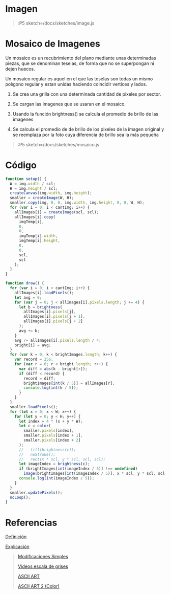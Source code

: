# Imagen

> :P5 sketch=/docs/sketches/image.js

# Mosaico de Imagenes

Un mosaico es un recubrimiento del plano mediante unas determinadas piezas, que se denominan teselas, de forma que no se
superpongan ni dejen huecos.

Un mosaico regular es aquel en el que las teselas son todas un mismo polıgono regular y
estan unidas haciendo coincidir vertices y lados.

1. Se crea una grilla con una determinada cantidad de pixeles por sector.

2. Se cargan las imagenes que se usaran en el mosaico.

3. Usando la función brightness() se calcula el promedio de brillo de las imagenes

4. Se calcula el promedio de de brillo de los pixeles de la imagen original y se reemplaza por la foto cuya diferencia de brillo sea la más pequeña

> :P5 sketch=/docs/sketches/mosaico.js

# Código

```js | mosaico.js
function setup() {
  W = img.width / scl;
  H = img.height / scl;
  createCanvas(img.width, img.height);
  smaller = createImage(W, H);
  smaller.copy(img, 0, 0, img.width, img.height, 0, 0, W, H);
  for (var i = 0; i < cantImg; i++) {
    allImages[i] = createImage(scl, scl);
    allImages[i].copy(
      imgTemp[i],
      0,
      0,
      imgTemp[i].width,
      imgTemp[i].height,
      0,
      0,
      scl,
      scl
    );
  }
}

function draw() {
  for (var i = 0; i < cantImg; i++) {
    allImages[i].loadPixels();
    let avg = 0;
    for (var j = 0; j < allImages[i].pixels.length; j += 4) {
      let b = brightness(
        allImages[i].pixels[j],
        allImages[i].pixels[j + 1],
        allImages[i].pixels[j + 2]
      );
      avg += b;
    }
    avg /= allImages[i].pixels.length / 4;
    bright[i] = avg;
  }
  for (var k = 0; k < brightImages.length; k++) {
    var record = 256;
    for (var r = 0; r < bright.length; r++) {
      var diff = abs(k - bright[r]);
      if (diff < record) {
        record = diff;
        brightImages[int(k / 5)] = allImages[r];
        console.log(int(k / 5));
      }
    }
  }
  smaller.loadPixels();
  for (let x = 0; x < W; x++) {
    for (let y = 0; y < H; y++) {
      let index = 4 * (x + y * W);
      let c = color(
        smaller.pixels[index],
        smaller.pixels[index + 1],
        smaller.pixels[index + 2]
      );
      //   fill(brightness(c));
      //   noStroke();
      //   rect(x * scl, y * scl, scl, scl);
      let imageIndex = brightness(c);
      if (brightImages[int(imageIndex / 5)] !== undefined)
        image(brightImages[int(imageIndex / 5)], x * scl, y * scl, scl, scl);
      console.log(int(imageIndex / 5));
    }
  }
  smaller.updatePixels();
  noLoop();
}
```

# Referencias

[Definición](https://www.um.es/c/document_library/get_file?uuid=7ba9e3e0-8820-49d3-86ef-bf17bfe0ea07&groupId=118351#:~:text=Un%20mosaico%20regular%20es%20aqu%C3%A9l,haciendo%20coincidir%20v%C3%A9rtices%20y%20lados.)

[Explicación](https://www.youtube.com/watch?v=nnlAH1zDBDE)

> [Modificaciones Simples](/docs/workshops/ImagingFolder/simpleMods)
>
> [Videos escala de grises](/docs/workshops/ImagingFolder/videosGrises)
>
> [ASCII ART](/docs/workshops/ImagingFolder/ASCIIART)
>
> [ASCII ART 2 (Color)](/docs/workshops/ImagingFolder/ASCIIART2)
